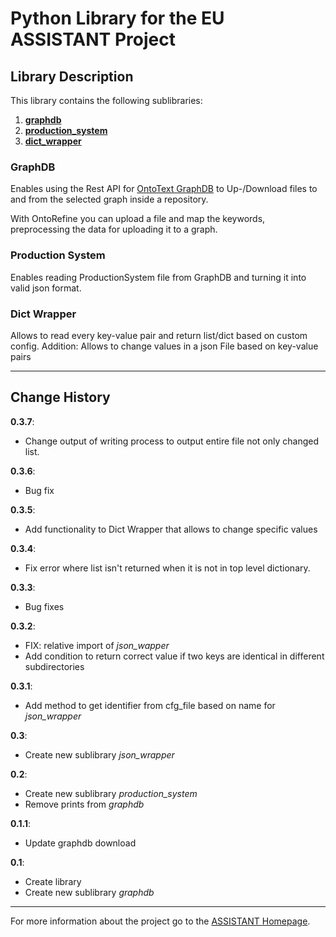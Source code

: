# Python Library for the EU ASSISTANT Project

## Library Description

This library contains the following sublibraries:
1. [**graphdb**](#graphdb)
2. [**production_system**](#production-system)
3. [**dict_wrapper**](#dict-wrapper)

### GraphDB
Enables using the Rest API for 
[OntoText GraphDB](https://www.ontotext.com/products/graphdb/) 
to Up-/Download files to
and from the selected graph inside a repository. 

With OntoRefine you can upload a file and map the keywords, preprocessing the data for uploading it to a graph.


### Production System

Enables reading ProductionSystem file from GraphDB and turning it into valid json format.


### Dict Wrapper

Allows to read every key-value pair and return list/dict based on custom config. Addition: Allows to change values in a 
json File based on key-value pairs

---
## Change History

**0.3.7**:
- Change output of writing process to output entire file not only changed list.

**0.3.6**:
- Bug fix

**0.3.5**:
- Add functionality to Dict Wrapper that allows to change specific values

**0.3.4**:
- Fix error where list isn't returned when it is not in top level dictionary.

**0.3.3**:
- Bug fixes

**0.3.2**:
- FIX: relative import of *json_wapper*
- Add condition to return correct value if two keys are identical in different subdirectories

**0.3.1**:
- Add method to get identifier from cfg_file based on name for *json_wrapper*

**0.3**:
- Create new sublibrary *json_wrapper*

**0.2**:
- Create new sublibrary *production_system*
- Remove prints from *graphdb*

**0.1.1**:
- Update graphdb download

**0.1**:
- Create library
- Create new sublibrary *graphdb*

---
For more information about the project go to the [ASSISTANT Homepage](https://assistant-project.eu).

